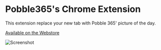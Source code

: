 # Pobble365's Chrome Extension

This extension replace your new tab with Pobble 365' picture of the day.

[Available on the Webstore](https://chrome.google.com/webstore/detail/pobble-365/dalojjejgfjfnfgknmcdcjholpihadpo)

![Screenshot](http://i.imgur.com/WDcAh5S.jpg)
